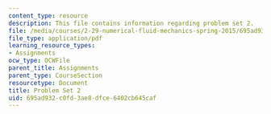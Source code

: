 ```yaml
---
content_type: resource
description: This file contains information regarding problem set 2.
file: /media/courses/2-29-numerical-fluid-mechanics-spring-2015/695ad932c0fd3ae8dfce6402cb645caf_MIT2_29S15_PS2_SP2015_v4.pdf
file_type: application/pdf
learning_resource_types:
- Assignments
ocw_type: OCWFile
parent_title: Assignments
parent_type: CourseSection
resourcetype: Document
title: Problem Set 2
uid: 695ad932-c0fd-3ae8-dfce-6402cb645caf
---
```

